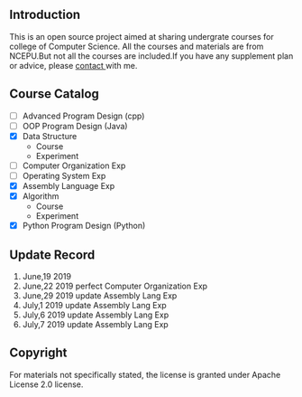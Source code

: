 ## Introduction
This is an open source project aimed at sharing undergrate courses for college of Computer Science. All the courses and materials are from NCEPU.But not all the courses are included.If you have any supplement plan or advice, please <a href="Mailto:raibows@hotmail.com">contact </a>with me.

## Course Catalog
- [ ] Advanced Program Design (cpp)
- [ ] OOP Program Design (Java)
- [x] Data Structure
    - Course
    - Experiment
- [ ] Computer Organization Exp
- [ ] Operating System Exp
- [x] Assembly Language Exp
- [x] Algorithm
    - Course
    - Experiment
- [x] Python Program Design (Python)
## Update Record
1. June,19 2019
2. June,22 2019 perfect Computer Organization Exp
3. June,29 2019 update Assembly Lang Exp
4. July,1 2019 update Assembly Lang Exp
5. July,6 2019 update Assembly Lang Exp
6. July,7 2019 update Assembly Lang Exp
## Copyright
For materials not specifically stated, the license is granted under Apache License 2.0 license.
